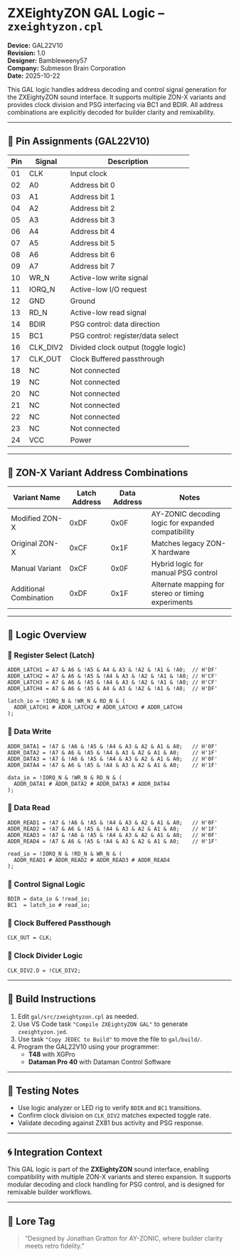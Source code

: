 # ZXEightyZON GAL Logic – `zxeightyzon.cpl`

**Device:** GAL22V10  
**Revision:** 1.0  
**Designer:** Bambleweeny57  
**Company:** Submeson Brain Corporation  
**Date:** 2025-10-22

This GAL logic handles address decoding and control signal generation for the ZXEightyZON sound interface. It supports multiple ZON-X variants and provides clock division and PSG interfacing via BC1 and BDIR. All address combinations are explicitly decoded for builder clarity and remixability.

---

## 📌 Pin Assignments (GAL22V10)

| Pin | Signal     | Description                          |
|-----|------------|--------------------------------------|
| 01  | CLK        | Input clock                          |
| 02  | A0         | Address bit 0                        |
| 03  | A1         | Address bit 1                        |
| 04  | A2         | Address bit 2                        |
| 05  | A3         | Address bit 3                        |
| 06  | A4         | Address bit 4                        |
| 07  | A5         | Address bit 5                        |
| 08  | A6         | Address bit 6                        |
| 09  | A7         | Address bit 7                        |
| 10  | WR_N       | Active-low write signal              |
| 11  | IORQ_N     | Active-low I/O request               |
| 12  | GND        | Ground                               |
| 13  | RD_N       | Active-low read signal               |
| 14  | BDIR       | PSG control: data direction          |
| 15  | BC1        | PSG control: register/data select    |
| 16  | CLK_DIV2   | Divided clock output (toggle logic)  |
| 17  | CLK_OUT    | Clock Buffered passthrough           |
| 18  | NC         | Not connected                        |
| 19  | NC         | Not connected                        |
| 20  | NC         | Not connected                        |
| 21  | NC         | Not connected                        |
| 22  | NC         | Not connected                        |
| 23  | NC         | Not connected                        |
| 24  | VCC        | Power                                |

---

## 🧩 ZON-X Variant Address Combinations

| Variant Name            | Latch Address | Data Address | Notes                                                  |
|-------------------------|---------------|--------------|--------------------------------------------------------|
| Modified ZON-X          | 0xDF          | 0x0F         | AY-ZONIC decoding logic for expanded compatibility     |
| Original ZON-X          | 0xCF          | 0x1F         | Matches legacy ZON-X hardware                          |
| Manual Variant          | 0xCF          | 0x0F         | Hybrid logic for manual PSG control                    |
| Additional Combination  | 0xDF          | 0x1F         | Alternate mapping for stereo or timing experiments     |

---

## 🧠 Logic Overview

### 🔹 Register Select (Latch)
```cupl
ADDR_LATCH1 = A7 & A6 & !A5 & A4 & A3 & !A2 & !A1 & !A0;  // H'DF'
ADDR_LATCH2 = A7 & A6 & !A5 & !A4 & A3 & !A2 & !A1 & !A0; // H'CF'
ADDR_LATCH3 = A7 & A6 & !A5 & !A4 & A3 & !A2 & !A1 & !A0; // H'CF'
ADDR_LATCH4 = A7 & A6 & !A5 & A4 & A3 & !A2 & !A1 & !A0;  // H'DF'

latch_io = !IORQ_N & !WR_N & RD_N & (
  ADDR_LATCH1 # ADDR_LATCH2 # ADDR_LATCH3 # ADDR_LATCH4
);
```

### 🔹 Data Write
```cupl
ADDR_DATA1 = !A7 & !A6 & !A5 & !A4 & A3 & A2 & A1 & A0;   // H'0F'
ADDR_DATA2 = !A7 & A6 & !A5 & !A4 & A3 & A2 & A1 & A0;    // H'1F'
ADDR_DATA3 = !A7 & !A6 & !A5 & !A4 & A3 & A2 & A1 & A0;   // H'0F'
ADDR_DATA4 = !A7 & A6 & !A5 & !A4 & A3 & A2 & A1 & A0;    // H'1F'

data_io = !IORQ_N & !WR_N & RD_N & (
  ADDR_DATA1 # ADDR_DATA2 # ADDR_DATA3 # ADDR_DATA4
);
```

### 🔹 Data Read
```cupl
ADDR_READ1 = !A7 & !A6 & !A5 & !A4 & A3 & A2 & A1 & A0;   // H'0F'
ADDR_READ2 = !A7 & A6 & !A5 & !A4 & A3 & A2 & A1 & A0;    // H'1F'
ADDR_READ3 = !A7 & !A6 & !A5 & !A4 & A3 & A2 & A1 & A0;   // H'0F'
ADDR_READ4 = !A7 & A6 & !A5 & !A4 & A3 & A2 & A1 & A0;    // H'1F'

read_io = !IORQ_N & !RD_N & WR_N & (
  ADDR_READ1 # ADDR_READ2 # ADDR_READ3 # ADDR_READ4
);
```

### 🔹 Control Signal Logic
```cupl
BDIR = data_io & !read_io;
BC1  = latch_io # read_io;
```

### 🔹 Clock Buffered Passthough
```cupl
CLK_OUT = CLK;
```

### 🔹 Clock Divider Logic
```cupl
CLK_DIV2.D = !CLK_DIV2;
```

---

## 🔧 Build Instructions

1. Edit `gal/src/zxeightyzon.cpl` as needed.
2. Use VS Code task `"Compile ZXEightyZON GAL"` to generate `zxeightyzon.jed`.
3. Use task `"Copy JEDEC to Build"` to move the file to `gal/build/`.
4. Program the GAL22V10 using your programmer:
   - **T48** with XGPro
   - **Dataman Pro 40** with Dataman Control Software

---

## 🧪 Testing Notes

- Use logic analyzer or LED rig to verify `BDIR` and `BC1` transitions.
- Confirm clock division on `CLK_DIV2` matches expected toggle rate.
- Validate decoding against ZX81 bus activity and PSG response.

---

## 🌀 Integration Context

This GAL logic is part of the **ZXEightyZON** sound interface, enabling compatibility with multiple ZON-X variants and stereo expansion. It supports modular decoding and clock handling for PSG control, and is designed for remixable builder workflows.

---

## 🧬 Lore Tag

> “Designed by Jonathan Gratton for AY-ZONIC, where builder clarity meets retro fidelity.”
